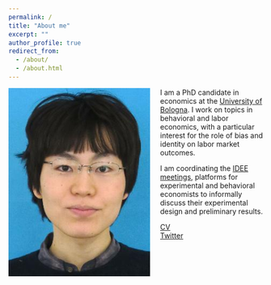 ```yaml
---
permalink: /
title: "About me"
excerpt: ""
author_profile: true
redirect_from: 
  - /about/
  - /about.html
---
```


<img src="/images/profile.jpg" alt="profile photo" width="280px" height="auto" style="float: left; padding-right:20px"/>   I am a PhD candidate in economics at the <a href="https://phd.unibo.it/economics/en" target="_blank">University of Bologna</a>.
I work on topics in behavioral and labor economics, with a particular interest for the role of bias and identity on labor market outcomes.

I am coordinating the <a href="https://sites.google.com/site/ideemeetings/" target="_blank">IDEE meetings</a>, platforms for experimental and behavioral economists to informally discuss their experimental design and preliminary results.


<a href="files/cv.pdf" target="_blank">CV</a><br>
<a href="https://twitter.com/yukitakahashi11" target="_blank">Twitter</a><br>


<!---

#### Working paper
<ul class="paper-list">
<li>
<a href="papers/CareerProgression.pdf" target="_blank">Are people less generous to a competent woman? Likeability penalty in a real stake decision</a>
(<a href="papers/CareerProgressionApp.pdf" target="_blank">Online appendix</a>)
(<a href="https://mfr.osf.io/render?url=https://osf.io/ypsmx/?action=download" target="_blank">Pre-analysis plan</a>)
<button class="accordion">Abstract</button>
<div class="panel">
<p class="abstract">Psychology literature has long argued that both men and women perceive a woman competent in male-typed tasks as less likeable. If people perceive a competent woman as less likeable, then she receives less support from her colleagues and faces difficulty in pursuing her career in male-typed occupations such as corporate workers, politicians, and STEM professionals. However, almost all psychological studies examine this question in hypothetical decisions that may not translate into the real world. I provide evidence that this likeability penalty does not exist in a real stake decision. Using a laboratory experiment where I exogenously vary the opponent's gender and the relative performance in an IQ test -- which measures competency in male-typed tasks -- I find neither men nor women are less generous to a woman with a better IQ test performance relative to a man with an equivalent IQ test performance. The results are not due to an in-group preference, a wrong belief that women are worse at the IQ test than men, or the experimental manipulation failure.</p>
</div>
</li>
</ul>

--->
